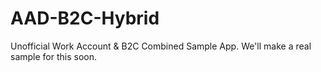# AAD-B2C-Hybrid
Unofficial Work Account &amp; B2C Combined Sample App.  We'll make a real sample for this soon.
